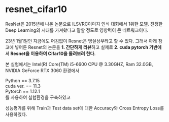 # resnet_cifar10

ResNet은 2015년에 나온 논문으로 ILSVRC이미지 인식 대회에서 1위한 모델. 진정한 Deep Learning의 시대를 가져왔다고 말할 정도로 영향력이 큰 네트워크이다.

23년 1월1일인 지금에도 어김없이 Resnet은 명실상부라고 할 수 있다. 그래서 아래 참고에 넣어둔 Resnet의 논문을 **1. 간단하게 리뷰**하고 실제로 **2. cuda pytorch 기반에서 Resnet을 이용하여 Cifar10을 돌려보려 한다**.

본 실험에서는 Intel(R) Core(TM) i5-6600 CPU @ 3.30GHZ,  Ram 32.0GB, NVIDIA GeForce RTX 3060 환경에서 

Python == 3.7.15   
cuda ver. == 11.3  
Pytorch == 1.12.1   
를 사용하여 실험환경을 구축하였고 

성능평가를 위해 Train과 Test data set에 대한 Accuracy와 Cross Entropy Loss를 사용하였다.


